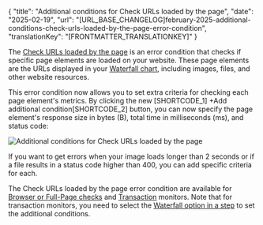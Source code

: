 {
  "title": "Additional conditions for Check URLs loaded by the page",
  "date": "2025-02-19",
  "url": "[URL_BASE_CHANGELOG]february-2025-additional-conditions-check-urls-loaded-by-the-page-error-condition",
  "translationKey": "[FRONTMATTER_TRANSLATIONKEY]"
}

The [Check URLs loaded by the page]([LINK_URL_1]) is an error condition that checks if specific page elements are loaded on your website. These page elements are the URLs displayed in your [Waterfall chart]([LINK_URL_2]), including images, files, and other website resources.

This error condition now allows you to set extra criteria for checking each page element's metrics. By clicking the new [SHORTCODE_1] +Add additional condition[SHORTCODE_2] button, you can now specify the page element's response size in bytes (B), total time in milliseconds (ms), and status code:

![Additional conditions for Check URLs loaded by the page]([LINK_URL_3])

If you want to get errors when your image loads longer than 2 seconds or if a file results in a status code higher than 400, you can add specific criteria for each.

The Check URLs loaded by the page error condition are available for [Browser or Full-Page checks]([LINK_URL_4]) and [Transaction]([LINK_URL_5]) monitors. Note that for transaction monitors, you need to select the [Waterfall option in a step]([LINK_URL_6]) to set the additional conditions.